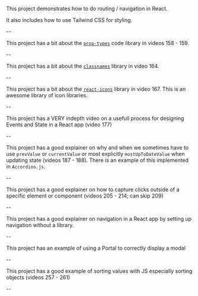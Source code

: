 This project demonstrates how to do routing / navigation in React.

It also includes how to use Tailwind CSS for styling.

--

This project has a bit about the [`prop-types`](https://www.npmjs.com/package/prop-types) code library in videos 158 - 159.

--

This project has a bit about the [`classnames`](https://www.npmjs.com/package/classnames) library in video 164.

--

This project has a bit about the [`react-icons`](https://github.com/react-icons) library in video 167. This is an awesome library of icon libraries.

--

This project has a VERY indepth video on a usefull process for designing Events and State in a React app (video 177)

--

This project has a good explainer on why and when we sometimes have to use `prevValue` or `currentValue` or most explicitly `mostUpToDateValue` when updating state (videos 187 - 188). There is an example of this implemented in `Accordion.js`.

--

This project has a good explainer on how to capture clicks outside of a specific element or component (videos 205 - 214; can skip 209)

--

This project has a good explainer on navigation in a React app by setting up navigation without a library.

--

This project has an example of using a Portal to correctly display a modal

--

This project has a good example of sorting values with JS especially sorting objects (videos 257 - 261)

--
